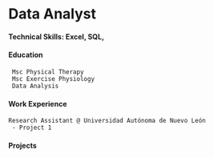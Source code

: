 # Data Analyst

#### Technical Skills: Excel, SQL, 
     

 #### Education
     Msc Physical Therapy
     Msc Exercise Physiology
     Data Analysis 
  
 #### Work Experience
    Research Assistant @ Universidad Autónoma de Nuevo León
     - Project 1

 #### Projects
